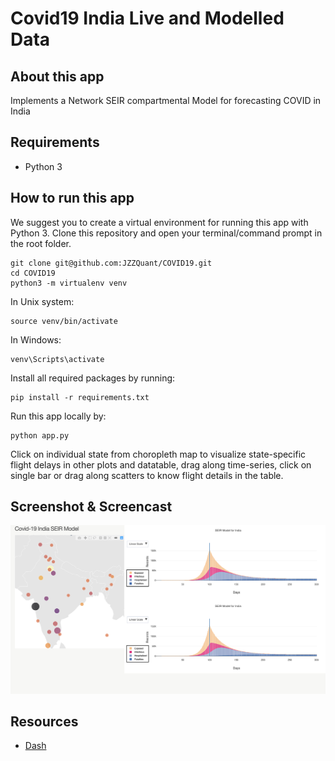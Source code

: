 # Covid19 India Live and Modelled Data

## About this app

Implements a Network SEIR compartmental Model for forecasting COVID in India



## Requirements

* Python 3

## How to run this app


We suggest you to create a virtual environment for running this app with Python 3. Clone this repository 
and open your terminal/command prompt in the root folder.

```
git clone git@github.com:JZZQuant/COVID19.git
cd COVID19
python3 -m virtualenv venv

```
In Unix system:
```
source venv/bin/activate

```
In Windows: 

```
venv\Scripts\activate
```

Install all required packages by running:
```
pip install -r requirements.txt
```

Run this app locally by:
```
python app.py
```

Click on individual state from choropleth map to visualize state-specific flight delays in other plots and datatable, drag along time-series, click on 
single bar or drag along scatters to know flight details in the table. 

## Screenshot & Screencast

![Screenshot1](img/screenshot.png)


## Resources

* [Dash](https://dash.plot.ly/)
